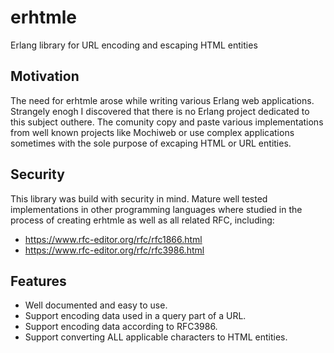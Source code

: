 # erhtmle
Erlang library for URL encoding and escaping HTML entities

## Motivation

The need for erhtmle arose while writing various Erlang web applications. Strangely enogh I discovered that there is no Erlang project dedicated to this subject outhere. The comunity copy and paste various implementations from well known projects like Mochiweb or use complex applications sometimes with the sole purpose of excaping HTML or URL entities.

## Security

This library was build with security in mind. Mature well tested implementations in other programming languages where studied in the process of creating erhtmle as well as all related RFC, including:
- https://www.rfc-editor.org/rfc/rfc1866.html
- https://www.rfc-editor.org/rfc/rfc3986.html

## Features

- Well documented and easy to use.
- Support encoding data used in a query part of a URL.
- Support encoding data according to RFC3986.
- Support converting ALL applicable characters to HTML entities.








